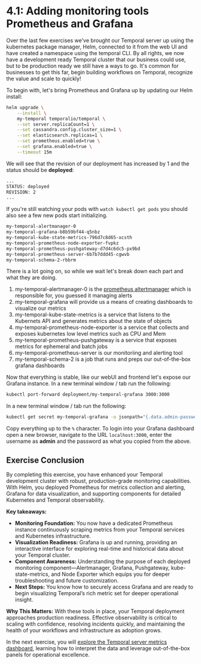 # 4.1: Adding monitoring tools Prometheus and Grafana

Over the last few exercises we've brought our Temporal server up using the kubernetes package manager, Helm, connected to it from the web UI and have created a namespace using the temporal CLI. By all rights, we now have a development ready Temporal cluster that our business could use, but to be production ready we still have a ways to go. It's common for businesses to get this far, begin building workflows on Temporal, recognize the value and scale to quickly!

To begin with, let's bring Prometheus and Grafana up by updating our Helm install:
```bash
helm upgrade \
    --install \
    my-temporal temporalio/temporal \
    --set server.replicaCount=1 \
    --set cassandra.config.cluster_size=1 \
    --set elasticsearch.replicas=1 \
    --set prometheus.enabled=true \
    --set grafana.enabled=true \
    --timeout 15m
```

We will see that the revision of our deployment has increased by 1 and the status should be **deployed**:
```bash
...
STATUS: deployed
REVISION: 2
...
```

If you're still watching your pods with `watch kubectl get pods` you should also see a few new pods start initializing. 
```bash
my-temporal-alertmanager-0
my-temporal-grafana-b8b59bf44-q5nbz
my-temporal-kube-state-metrics-796d7c8d65-xcsth
my-temporal-prometheus-node-exporter-fvpkz
my-temporal-prometheus-pushgateway-d7d4c6dc5-px9bd
my-temporal-prometheus-server-6b7b7ddd45-cgwvb
my-temporal-schema-2-rbbrm
```

There is a lot going on, so while we wait let's break down each part and what they are doing. 

1. my-temporal-alertmanager-0 is the [prometheus altertmanager](https://prometheus.io/docs/alerting/latest/alertmanager/) which is responsible for, you guessed it managing alerts
2. my-temporal-grafana will provide us a means of creating dashboards to visualize our metrics
3. my-temporal-kube-state-metrics is a service that listens to the Kubernets API and generates metrics about the state of objects
4. my-temporal-prometheus-node-exporter is a service that collects and exposes kubernetes low level metrics such as CPU and Mem
5. my-temporal-prometheus-pushgateway is a service that exposes metrics for ephemeral and batch jobs
6. my-temporal-prometheus-server is our monitoriing and alerting tool
7. my-temporal-schema-2 is a job that runs and preps our out-of-the-box grafana dashboards


Now that everything is stable, like our webUI and frontend let's expose our Grafana instance. In a new terminal window / tab run the following:
```bash
kubectl port-forward deployment/my-temporal-grafana 3000:3000
```

In a new terminal window / tab run the following:
```bash
kubectl get secret my-temporal-grafana -o jsonpath="{.data.admin-password}" | base64 --decode
```

Copy everything up to the `%` character. To login into your Grafana dashboard open a new browser, navigate to the URL `localhost:3000`, enter the username as **admin** and the password as what you copied from the above.

## Exercise Conclusion

By completing this exercise, you have enhanced your Temporal development cluster with robust, production-grade monitoring capabilities. With Helm, you deployed Prometheus for metrics collection and alerting, Grafana for data visualization, and supporting components for detailed Kubernetes and Temporal observability.

**Key takeaways:**

- **Monitoring Foundation:** You now have a dedicated Prometheus instance continuously scraping metrics from your Temporal services and Kubernetes infrastructure.
- **Visualization Readiness:** Grafana is up and running, providing an interactive interface for exploring real-time and historical data about your Temporal cluster.
- **Component Awareness:** Understanding the purpose of each deployed monitoring component—Alertmanager, Grafana, Pushgateway, kube-state-metrics, and Node Exporter which equips you for deeper troubleshooting and future customization.
- **Next Steps:** You know how to securely access Grafana and are ready to begin visualizing Temporal’s rich metric set for deeper operational insight.

**Why This Matters:**
With these tools in place, your Temporal deployment approaches production readiness. Effective observability is critical to scaling with confidence, resolving incidents quickly, and maintaining the health of your workflows and infrastructure as adoption grows.

In the next exercise, you will [explore the Temporal server metrics dashboard](./4.2.Visualizing-Temporal-metrics-and-traces.md), learning how to interpret the data and leverage out-of-the-box panels for operational excellence.